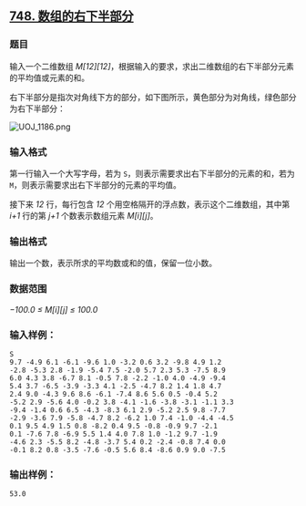 ## [748. 数组的右下半部分](https://www.acwing.com/problem/content/750/)

### 题目

输入一个二维数组 *M[12][12]*，根据输入的要求，求出二维数组的右下半部分元素的平均值或元素的和。

右下半部分是指次对角线下方的部分，如下图所示，黄色部分为对角线，绿色部分为右下半部分：

 ![UOJ_1186.png](https://cdn.acwing.com/media/article/image/2019/05/03/19_fde98b8e6d-UOJ_1186.png)

### 输入格式

第一行输入一个大写字母，若为 `S`，则表示需要求出右下半部分的元素的和，若为 `M`，则表示需要求出右下半部分的元素的平均值。

接下来 *12* 行，每行包含 *12* 个用空格隔开的浮点数，表示这个二维数组，其中第 *i+1* 行的第 *j+1* 个数表示数组元素 *M[i][j]*。

### 输出格式

输出一个数，表示所求的平均数或和的值，保留一位小数。

### 数据范围

*−100.0 ≤ M[i][j] ≤ 100.0*

### 输入样例：

```
S
9.7 -4.9 6.1 -6.1 -9.6 1.0 -3.2 0.6 3.2 -9.8 4.9 1.2
-2.8 -5.3 2.8 -1.9 -5.4 7.5 -2.0 5.7 2.3 5.3 -7.5 8.9
6.0 4.3 3.8 -6.7 8.1 -0.5 7.8 -2.2 -1.0 4.0 -4.9 -9.4
5.4 3.7 -6.5 -3.9 -3.3 4.1 -2.5 -4.7 8.2 1.4 1.8 4.7
2.4 9.0 -4.3 9.6 8.6 -6.1 -7.4 8.6 5.6 0.5 -0.4 5.2
-5.2 2.9 -5.6 4.0 -0.2 3.8 -4.1 -1.6 -3.8 -3.1 -1.1 3.3
-9.4 -1.4 0.6 6.5 -4.3 -8.3 6.1 2.9 -5.2 2.5 9.8 -7.7
-2.9 -3.6 7.9 -5.8 -4.7 8.2 -6.2 1.0 7.4 -1.0 -4.4 -4.5
0.1 9.5 4.9 1.5 0.8 -8.2 0.4 9.5 -0.8 -0.9 9.7 -2.1
0.1 -7.6 7.8 -6.9 5.5 1.4 4.0 7.8 1.0 -1.2 9.7 -1.9
-4.6 2.3 -5.5 8.2 -4.8 -3.7 5.4 0.2 -2.4 -0.8 7.4 0.0
-0.1 8.2 0.8 -3.5 -7.6 -0.5 5.6 8.4 -8.6 0.9 9.0 -7.5
```

### 输出样例：

```
53.0
```

